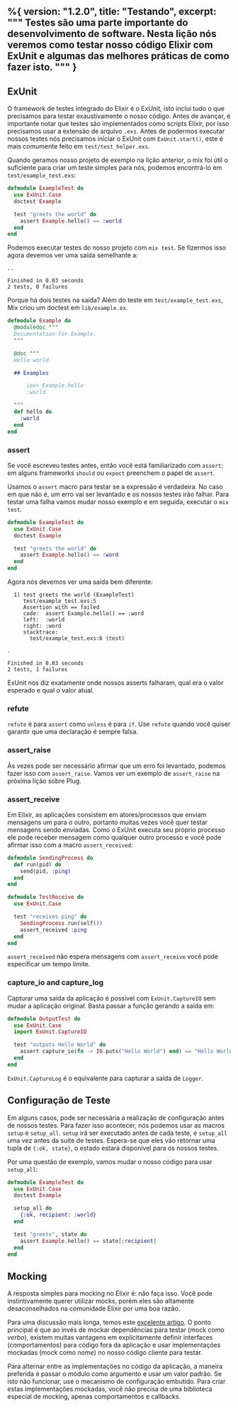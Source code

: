 %{
  version: "1.2.0",
  title: "Testando",
  excerpt: """
  Testes são uma parte importante do desenvolvimento de software. Nesta lição nós veremos como testar nosso código Elixir com ExUnit e algumas das melhores práticas de como fazer isto.
  """
}
---

## ExUnit

O framework de testes integrado do Elixir é o ExUnit, isto inclui tudo o que precisamos para testar exaustivamente o nosso código. Antes de avançar, é importante notar que testes são implementados como scripts Elixir, por isso precisamos usar a extensão de arquivo `.exs`. Antes de podermos executar nossos testes nós precisamos iniciar o ExUnit com `ExUnit.start()`, este é mais comumente feito em `test/test_helper.exs`.

Quando geramos nosso projeto de exemplo na lição anterior, o mix foi útil o suficiente para criar um teste simples para nós, podemos encontrá-lo em `test/example_test.exs`:

```elixir
defmodule ExampleTest do
  use ExUnit.Case
  doctest Example

  test "greets the world" do
    assert Example.hello() == :world
  end
end
```

Podemos executar testes do nosso projeto com `mix test`. Se fizermos isso agora devemos ver uma saída semelhante a:

```shell
..

Finished in 0.03 seconds
2 tests, 0 failures
```

Porque há dois testes na saída? Além do teste em `test/example_test.exs`, Mix criou um doctest em `lib/example.ex`.

```elixir
defmodule Example do
  @moduledoc """
  Documentation for Example.
  """

  @doc """
  Hello world.

  ## Examples

      iex> Example.hello
      :world

  """
  def hello do
    :world
  end
end
```

### assert

Se você escreveu testes antes, então você está familiarizado com `assert`; em alguns frameworks `should` ou `expect` preenchem o papel de `assert`.

Usamos o `assert` macro para testar se a expressão é verdadeira. No caso em que não é, um erro vai ser levantado e os nossos testes irão falhar. Para testar uma falha vamos mudar nosso exemplo e em seguida, executar o `mix test`.

```elixir
defmodule ExampleTest do
  use ExUnit.Case
  doctest Example

  test "greets the world" do
    assert Example.hello() == :word
  end
end
```

Agora nós devemos ver uma saída bem diferente:

```shell
  1) test greets the world (ExampleTest)
     test/example_test.exs:5
     Assertion with == failed
     code:  assert Example.hello() == :word
     left:  :world
     right: :word
     stacktrace:
       test/example_test.exs:6 (test)

.

Finished in 0.03 seconds
2 tests, 1 failures
```

ExUnit nos diz exatamente onde nossos asserts falharam, qual era o valor esperado e qual o valor atual.

### refute

`refute` é para `assert` como `unless` é para `if`. Use `refute` quando você quiser garantir que uma declaração é sempre falsa.

### assert_raise

Às vezes pode ser necessário afirmar que um erro foi levantado, podemos fazer isso com `assert_raise`. Vamos ver um exemplo de `assert_raise` na próxima lição sobre Plug.

### assert_receive

Em Elixir, as aplicações consistem em atores/processos que enviam mensagens um para o outro, portanto muitas vezes você quer testar mensagens sendo enviadas. Como o ExUnit executa seu próprio processo ele pode receber mensagem como qualquer outro processo e você pode  afirmar isso com a macro `assert_received`:

```elixir
defmodule SendingProcess do
  def run(pid) do
    send(pid, :ping)
  end
end

defmodule TestReceive do
  use ExUnit.Case

  test "receives ping" do
    SendingProcess.run(self())
    assert_received :ping
  end
end
```

`assert_received` não espera mensagens com `assert_receive` você pode especificar um tempo limite.

### capture_io and capture_log

Capturar uma saída da aplicação é possível com `ExUnit.CaptureIO` sem mudar a aplicação original. Basta passar a função gerando a saída em:

```elixir
defmodule OutputTest do
  use ExUnit.Case
  import ExUnit.CaptureIO

  test "outputs Hello World" do
    assert capture_io(fn -> IO.puts("Hello World") end) == "Hello World\n"
  end
end
```

`ExUnit.CaptureLog` é o equivalente para capturar a saída de `Logger`.

## Configuração de Teste

Em alguns casos, pode ser necessária a realização de configuração antes de nossos testes. Para fazer isso acontecer, nós podemos usar as macros `setup` e `setup_all`. `setup` irá ser executado antes de cada teste, e `setup_all` uma vez antes da suíte de testes. Espera-se que eles vão retornar uma tupla de `{:ok, state}`, o estado estará disponível para os nossos testes.

Por uma questão de exemplo, vamos mudar o nosso código para usar `setup_all`:

```elixir
defmodule ExampleTest do
  use ExUnit.Case
  doctest Example

  setup_all do
    {:ok, recipient: :world}
  end

  test "greets", state do
    assert Example.hello() == state[:recipient]
  end
end
```

## Mocking

A resposta simples para mocking no Elixir é: não faça isso. Você pode instintivamente querer utilizar mocks, porém eles são altamente desaconselhados na comunidade Elixir por uma boa razão.

Para uma discussão mais longa, temos este [excelente artigo](http://blog.plataformatec.com.br/2015/10/mocks-and-explicit-contracts/). O ponto principal é que ao invés de mockar dependências para testar (mock como *verbo*), existem muitas vantagens em explicitamente definir interfaces (comportamentos) para código fora da aplicação e usar implementações mockadas (mock como *nome*) no nosso código cliente para testar.

Para alternar entre as implementações no código da aplicação, a maneira preferida é passar o módulo como argumento e usar um valor padrão. Se isto não funcionar, use o mecanismo de configuração embutido. Para criar estas implementações mockadas, você não precisa de uma biblioteca especial de mocking, apenas comportamentos e callbacks.
